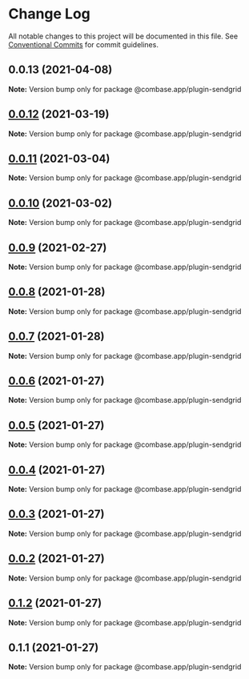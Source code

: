# Change Log

All notable changes to this project will be documented in this file.
See [Conventional Commits](https://conventionalcommits.org) for commit guidelines.

## 0.0.13 (2021-04-08)

**Note:** Version bump only for package @combase.app/plugin-sendgrid





## [0.0.12](https://github.com/GetStream/combase-plugins/compare/@combase.app/plugin-sendgrid@0.0.11...@combase.app/plugin-sendgrid@0.0.12) (2021-03-19)

**Note:** Version bump only for package @combase.app/plugin-sendgrid





## [0.0.11](https://github.com/GetStream/combase-plugins/compare/@combase.app/plugin-sendgrid@0.0.10...@combase.app/plugin-sendgrid@0.0.11) (2021-03-04)

**Note:** Version bump only for package @combase.app/plugin-sendgrid





## [0.0.10](https://github.com/GetStream/combase-plugins/compare/@combase.app/plugin-sendgrid@0.0.9...@combase.app/plugin-sendgrid@0.0.10) (2021-03-02)

**Note:** Version bump only for package @combase.app/plugin-sendgrid





## [0.0.9](https://github.com/GetStream/combase-plugins/compare/@combase.app/plugin-sendgrid@0.0.8...@combase.app/plugin-sendgrid@0.0.9) (2021-02-27)

**Note:** Version bump only for package @combase.app/plugin-sendgrid





## [0.0.8](https://github.com/GetStream/combase-plugins/compare/@combase.app/plugin-sendgrid@0.0.7...@combase.app/plugin-sendgrid@0.0.8) (2021-01-28)

**Note:** Version bump only for package @combase.app/plugin-sendgrid





## [0.0.7](https://github.com/GetStream/combase-plugins/compare/@combase.app/plugin-sendgrid@0.0.6...@combase.app/plugin-sendgrid@0.0.7) (2021-01-28)

**Note:** Version bump only for package @combase.app/plugin-sendgrid





## [0.0.6](https://github.com/GetStream/combase-plugins/compare/@combase.app/plugin-sendgrid@0.0.5...@combase.app/plugin-sendgrid@0.0.6) (2021-01-27)

**Note:** Version bump only for package @combase.app/plugin-sendgrid





## [0.0.5](https://github.com/GetStream/combase-plugins/compare/@combase.app/plugin-sendgrid@0.0.4...@combase.app/plugin-sendgrid@0.0.5) (2021-01-27)

**Note:** Version bump only for package @combase.app/plugin-sendgrid





## [0.0.4](https://github.com/GetStream/combase-plugins/compare/@combase.app/plugin-sendgrid@0.0.3...@combase.app/plugin-sendgrid@0.0.4) (2021-01-27)

**Note:** Version bump only for package @combase.app/plugin-sendgrid





## [0.0.3](https://github.com/GetStream/combase-plugins/compare/@combase.app/plugin-sendgrid@0.0.2...@combase.app/plugin-sendgrid@0.0.3) (2021-01-27)

**Note:** Version bump only for package @combase.app/plugin-sendgrid





## [0.0.2](https://github.com/GetStream/combase-plugins/compare/@combase.app/plugin-sendgrid@0.1.2...@combase.app/plugin-sendgrid@0.0.2) (2021-01-27)

**Note:** Version bump only for package @combase.app/plugin-sendgrid





## [0.1.2](https://github.com/GetStream/combase-plugins/compare/@combase.app/plugin-sendgrid@0.1.1...@combase.app/plugin-sendgrid@0.1.2) (2021-01-27)

**Note:** Version bump only for package @combase.app/plugin-sendgrid





## 0.1.1 (2021-01-27)

**Note:** Version bump only for package @combase.app/plugin-sendgrid
